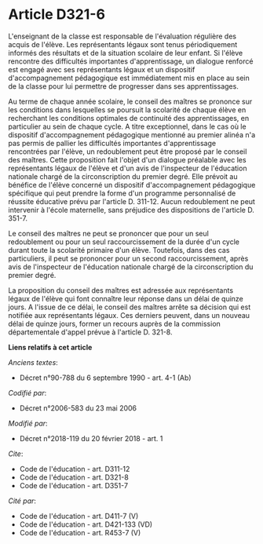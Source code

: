 # Article D321-6

L'enseignant de la classe est responsable de l'évaluation régulière des acquis de l'élève. Les représentants légaux sont
tenus périodiquement informés des résultats et de la situation scolaire de leur enfant. Si l'élève rencontre des difficultés
importantes d'apprentissage, un dialogue renforcé est engagé avec ses représentants légaux et un dispositif d'accompagnement
pédagogique est immédiatement mis en place au sein de la classe pour lui permettre de progresser dans ses apprentissages. 

Au terme de chaque année scolaire, le conseil des maîtres se prononce sur les conditions dans lesquelles se poursuit la
scolarité de chaque élève en recherchant les conditions optimales de continuité des apprentissages, en particulier au sein de
chaque cycle. A titre exceptionnel, dans le cas où le dispositif d'accompagnement pédagogique mentionné au premier alinéa n'a
pas permis de pallier les difficultés importantes d'apprentissage rencontrées par l'élève, un redoublement peut être proposé
par le conseil des maîtres. Cette proposition fait l'objet d'un dialogue préalable avec les représentants légaux de l'élève
et d'un avis de l'inspecteur de l'éducation nationale chargé de la circonscription du premier degré. Elle prévoit au bénéfice
de l'élève concerné un dispositif d'accompagnement pédagogique spécifique qui peut prendre la forme d'un programme
personnalisé de réussite éducative prévu par l'article D. 311-12. Aucun redoublement ne peut intervenir à l'école maternelle,
sans préjudice des dispositions de l'article D. 351-7. 

Le conseil des maîtres ne peut se prononcer que pour un seul redoublement ou pour un seul raccourcissement de la durée d'un
cycle durant toute la scolarité primaire d'un élève. Toutefois, dans des cas particuliers, il peut se prononcer pour un
second raccourcissement, après avis de l'inspecteur de l'éducation nationale chargé de la circonscription du premier degré. 

La proposition du conseil des maîtres est adressée aux représentants légaux de l'élève qui font connaître leur réponse dans
un délai de quinze jours. A l'issue de ce délai, le conseil des maîtres arrête sa décision qui est notifiée aux représentants
légaux. Ces derniers peuvent, dans un nouveau délai de quinze jours, former un recours auprès de la commission départementale
d'appel prévue à l'article D. 321-8.

**Liens relatifs à cet article**

_Anciens textes_:

  - Décret n°90-788 du 6 septembre 1990 - art. 4-1 (Ab)

_Codifié par_:

  - Décret n°2006-583 du 23 mai 2006

_Modifié par_:

  - Décret n°2018-119 du 20 février 2018 - art. 1

_Cite_:

  - Code de l'éducation - art. D311-12
  - Code de l'éducation - art. D321-8
  - Code de l'éducation - art. D351-7

_Cité par_:

  - Code de l'éducation - art. D411-7 (V)
  - Code de l'éducation - art. D421-133 (VD)
  - Code de l'éducation - art. R453-7 (V)
